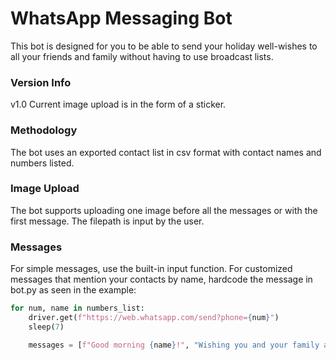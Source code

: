 # WhatsApp Messaging Bot
This bot is designed for you to be able to send your holiday well-wishes to all your friends and family without having to use broadcast lists.

### Version Info
v1.0 Current image upload is in the form of a sticker.

### Methodology
The bot uses an exported contact list in csv format with contact names and numbers listed.

### Image Upload
The bot supports uploading one image before all the messages or with the first message. The filepath is input by the user.

### Messages
For simple messages, use the built-in input function.
For customized messages that mention your contacts by name, hardcode the message in bot.py as seen in the example:

```python
for num, name in numbers_list:
    driver.get(f"https://web.whatsapp.com/send?phone={num}")
    sleep(7)

    messages = [f"Good morning {name}!", "Wishing you and your family a very happy and enjoyable Eid!"]
```


 
